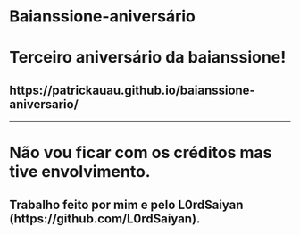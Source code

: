 # Baianssione-aniversário
<h1>Terceiro aniversário da baianssione!</h1>
<h2>https://patrickauau.github.io/baianssione-aniversario/</h2>
<hr>
<h1>Não vou ficar com os créditos mas tive envolvimento.</h1>
<h2>Trabalho feito por mim e pelo L0rdSaiyan (https://github.com/L0rdSaiyan).</h2>

